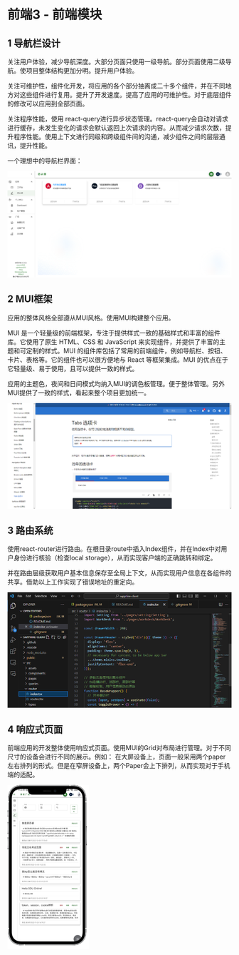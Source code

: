 # 前端3 - 前端模块

## 1 导航栏设计

关注用户体验，减少导航深度。大部分页面只使用一级导航。部分页面使用二级导航。使项目整体结构更加分明。提升用户体验。

关注可维护性，组件化开发，将应用的各个部分抽离成二十多个组件，并在不同地方对这些组件进行复用。提升了开发速度。提高了应用的可维护性。对于底层组件的修改可以应用到全部页面。

关注程序性能，使用 react-query进行异步状态管理。react-query会自动对请求进行缓存，未发生变化的请求会默认返回上次请求的内容。从而减少请求次数，提升程序性能。使用上下文进行同级和跨级组件间的沟通，减少组件之间的层层通讯，提升性能。

一个理想中的导航栏界面：

![image-20240529200148372](./assets/image-20240529200148372.png)



## 2 MUI框架

应用的整体风格全部遵从MUI风格。使用MUI构建整个应用。

MUI 是一个轻量级的前端框架，专注于提供样式一致的基础样式和丰富的组件库。它使用了原生 HTML、CSS 和 JavaScript 来实现组件，并提供了丰富的主题和可定制的样式。MUI 的组件库包括了常用的前端组件，例如导航栏、按钮、卡片、表格等。它的组件也可以很方便地与 React 等框架集成。MUI 的优点在于它轻量级、易于使用，且可以提供一致的样式。

应用的主题色，夜间和日间模式均纳入MUI的调色板管理。便于整体管理。另外MUI提供了一致的样式，看起来整个项目更加统一。

![image-20240529201510506](./assets/image-20240529201510506.png)



## 3 路由系统

使用react-router进行路由。在根目录route中插入Index组件，并在Index中对用户身份进行核验（检查local storage），从而实现客户端的正确跳转和绑定。

并在路由层级获取用户基本信息保存至全局上下文，从而实现用户信息在各组件的共享。借助以上工作实现了错误地址的重定向。

![image-20240529201612885](./assets/image-20240529201612885.png)



## 4 响应式页面

前端应用的开发整体使用响应式页面。使用MUI的Grid对布局进行管理。对于不同尺寸的设备会进行不同的展示。例如： 在大屏设备上，页面一般采用两个paper左右排列的形式。但是在窄屏设备上，两个Paper会上下排列，从而实现对于手机端的适配。

![img](./assets/clip_image002.png)